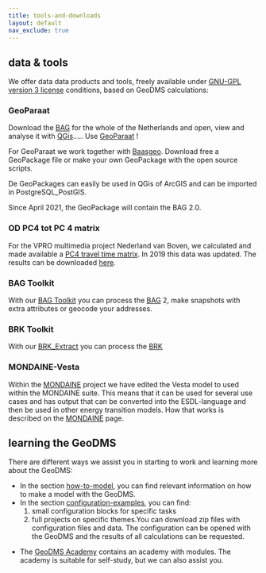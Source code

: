 ```yaml
---
title: tools-and-downloads
layout: default
nav_exclude: true
---
```

## data & tools

We offer data data products and tools, freely available under [GNU-GPL version 3 license](http://www.gnu.org/licenses/gpl-3.0.html) conditions, based on GeoDMS calculations:

### GeoParaat

Download the [BAG](https://github.com/ObjectVision/BAG-Tools/wiki/BAG) for the whole of the Netherlands and open, view and analyse it with [QGis](https://www.qgis.org/en/site)..... Use [GeoParaat](https://www.geoparaat.nl) !

For GeoParaat we work together with [Baasgeo](https://www.baasgeo.com). Download free a GeoPackage file or make your own GeoPackage with the open source scripts.

De GeoPackages can easily be used in QGis of ArcGIS and can be imported in PostgreSQL_PostGIS.

Since April 2021, the GeoPackage will contain the BAG 2.0.

### OD PC4 tot PC 4 matrix

For the VPRO multimedia project Nederland van Boven, we calculated and made available a [PC4 travel time matrix](PC4_travel_time_matrix_for_Nederland_van_Boven "wikilink"). In 2019 this data was updated. The results can be downloaded [here](PC4_travel_time_matrix_for_Nederland_van_Boven#downloads "wikilink").

### BAG Toolkit

With our [BAG Toolkit](https://github.com/ObjectVision/BAG-Tools/wiki) you can process the [BAG](https://github.com/ObjectVision/BAG-Tools/wiki/BAG) 2, make snapshots with extra attributes or geocode your addresses.

### BRK Toolkit

With our [BRK_Extract](BRK_Extract "wikilink") you can process the [BRK](BRK "wikilink")

### MONDAINE-Vesta

Within the [MONDAINE](MONDAINE "wikilink") project we have edited the Vesta model to used within the MONDAINE suite. This means that it can be used for several use cases and has output that can be converted into the ESDL-language and then be used in other energy transition models. How that works is described on the [MONDAINE](MONDAINE "wikilink") page.

## learning the GeoDMS

There are different ways we assist you in starting to work and learning more about the GeoDMS:

- In the section [how-to-model](how-to-model), you can find relevant information on how to make a model with the GeoDMS.
- In the section [configuration-examples](configuration-examples), you can find:
  1. small configuration blocks for specific tasks
  2. full projects on specific themes.You can download zip files with configuration files and data. The configuration can be opened with the GeoDMS and the results of all calculations can be requested.

<!-- -->

- The [GeoDMS Academy](https://github.com/ObjectVision/GeoDMS_Academy/wiki) contains an academy with modules. The academy is suitable for self-study, but we can also assist you.